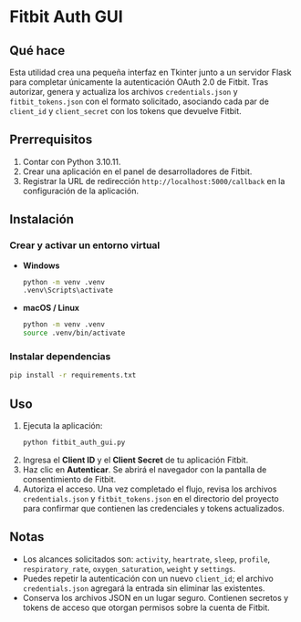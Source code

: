 # Fitbit Auth GUI

## Qué hace
Esta utilidad crea una pequeña interfaz en Tkinter junto a un servidor Flask para completar únicamente la autenticación OAuth 2.0 de Fitbit. Tras autorizar, genera y actualiza los archivos `credentials.json` y `fitbit_tokens.json` con el formato solicitado, asociando cada par de `client_id` y `client_secret` con los tokens que devuelve Fitbit.

## Prerrequisitos
1. Contar con Python 3.10.11.
2. Crear una aplicación en el panel de desarrolladores de Fitbit.
3. Registrar la URL de redirección `http://localhost:5000/callback` en la configuración de la aplicación.

## Instalación
### Crear y activar un entorno virtual
- **Windows**
  ```bash
  python -m venv .venv
  .venv\Scripts\activate
  ```
- **macOS / Linux**
  ```bash
  python -m venv .venv
  source .venv/bin/activate
  ```

### Instalar dependencias
```bash
pip install -r requirements.txt
```
## Uso
1. Ejecuta la aplicación:
   ```bash
   python fitbit_auth_gui.py
   ```
2. Ingresa el **Client ID** y el **Client Secret** de tu aplicación Fitbit.
3. Haz clic en **Autenticar**. Se abrirá el navegador con la pantalla de consentimiento de Fitbit.
4. Autoriza el acceso. Una vez completado el flujo, revisa los archivos `credentials.json` y `fitbit_tokens.json` en el directorio del proyecto para confirmar que contienen las credenciales y tokens actualizados.

## Notas
- Los alcances solicitados son: `activity`, `heartrate`, `sleep`, `profile`, `respiratory_rate`, `oxygen_saturation`, `weight` y `settings`.
- Puedes repetir la autenticación con un nuevo `client_id`; el archivo `credentials.json` agregará la entrada sin eliminar las existentes.
- Conserva los archivos JSON en un lugar seguro. Contienen secretos y tokens de acceso que otorgan permisos sobre la cuenta de Fitbit.
